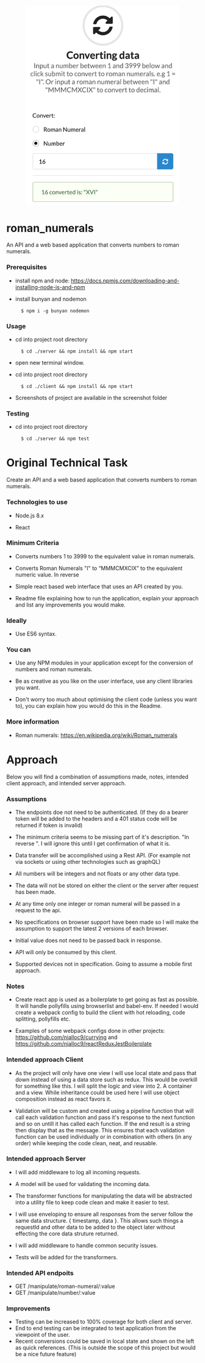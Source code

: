 <p align="center">
    <img src="https://raw.githubusercontent.com/nialloc9/roman_numerals/master/screenshots/convert16.png" alt='coverting 16 to roman numerals' width="400">
</p>

# roman_numerals

An API and a web based application that converts numbers to roman numerals.

### Prerequisites

- install npm and node: <a href="https://docs.npmjs.com/downloading-and-installing-node-js-and-npm">https://docs.npmjs.com/downloading-and-installing-node-js-and-npm</a>

- install bunyan and nodemon

        $ npm i -g bunyan nodemon

### Usage

- cd into project root directory

        $ cd ./server && npm install && npm start

- open new terminal window.

- cd into project root directory

        $ cd ./client && npm install && npm start

- Screenshots of project are available in the screenshot folder

### Testing

- cd into project root directory

        $ cd ./server && npm test

# Original Technical Task

Create an API and a web based application that converts numbers to roman numerals.

### Technologies to use

- Node.js 8.x

- React

### Minimum Criteria

- Converts numbers 1 to 3999 to the equivalent value in roman numerals.

- Converts Roman Numerals "I" to “MMMCMXCIX” to the equivalent numeric value. In reverse

- Simple react based web interface that uses an API created by you.

- Readme file explaining how to run the application, explain your approach and list any improvements you would make.

### Ideally

- Use ES6 syntax.

### You can

- Use any NPM modules in your application except for the conversion of numbers and roman numerals.

- Be as creative as you like on the user interface, use any client libraries you want.

- Don't worry too much about optimising the client code (unless you want to), you can explain how you would do this in the Readme.

### More information

- Roman numerals: <a href="https://en.wikipedia.org/wiki/Roman_numerals">https://en.wikipedia.org/wiki/Roman_numerals</a>

# Approach

Below you will find a combination of assumptions made, notes, intended client approach, and intended server approach.

### Assumptions

- The endpoints doe not need to be authenticated. (If they do a bearer token will be added to the headers and a 401 status code will be returned if token is invalid)

- The minimum criteria seems to be missing part of it's description. "In reverse ". I will ignore this until I get confirmation of what it is.

- Data transfer will be accomplished using a Rest API. (For example not via sockets or using other technologies such as graphQL)

- All numbers will be integers and not floats or any other data type.

- The data will not be stored on either the client or the server after request has been made.

- At any time only one integer or roman numeral will be passed in a request to the api.

- No specifications on browser support have been made so I will make the assumption to support the latest 2 versions of each browser.

- Initial value does not need to be passed back in response.

- API will only be consumed by this client.

- Supported devices not in specification. Going to assume a mobile first approach.

### Notes

- Create react app is used as a boilerplate to get going as fast as possible. It will handle pollyfills using browserlist and babel-env. If needed I would create a webpack config to build the client with hot reloading, code splitting, pollyfills etc.

- Examples of some webpack configs done in other projects: <a href="https://github.com/nialloc9/currying">https://github.com/nialloc9/currying</a> and <a href="https://github.com/nialloc9/reactReduxJestBoilerplate">https://github.com/nialloc9/reactReduxJestBoilerplate</a>

### Intended approach Client

- As the project will only have one view I will use local state and pass that down instead of using a data store such as redux. This would be overkill for something like this. I will split the logic and view into 2. A container and a view. While inheritance could be used here I will use object composition instead as react favors it.

- Validation will be custom and created using a pipeline function that will call each validation function and pass it's response to the next function and so on untill it has called each function. If the end result is a string then display that as the message. This ensures that each validation function can be used individually or in combination with others (in any order) while keeping the code clean, neat, and reusable.

### Intended approach Server

- I will add middleware to log all incoming requests.

- A model will be used for validating the incoming data.

- The transformer functions for manipulating the data will be abstracted into a utility file to keep code clean and make it easier to test.

- I will use enveloping to ensure all responses from the server follow the same data structure. { timestamp, data }. This allows such things a requestId and other data to be added to the object later without effecting the core data struture returned.

- I will add middleware to handle common security issues.

- Tests will be added for the transformers.

### Intended API endpoits

- GET /manipulate/roman-numeral/:value
- GET /manipulate/number/:value

### Improvements

- Testing can be increased to 100% coverage for both client and server.
- End to end testing can be integrated to test application from the viewpoint of the user.
- Recent conversions could be saved in local state and shown on the left as quick references. (This is outside the scope of this project but would be a nice future feature)
